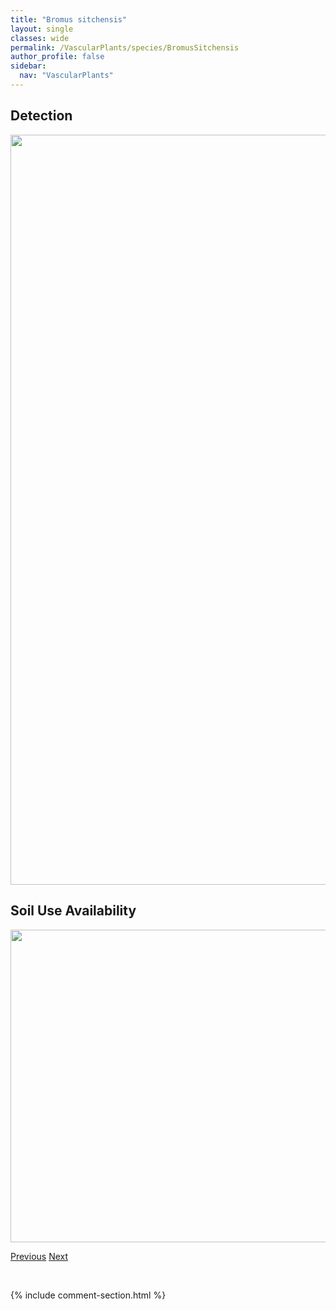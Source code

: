 ```yaml
---
title: "Bromus sitchensis"
layout: single
classes: wide
permalink: /VascularPlants/species/BromusSitchensis
author_profile: false
sidebar:
  nav: "VascularPlants"
---
```


<h2>Detection</h2>

<a href="https://drive.google.com/uc?export=view&id=1xd8g5bUjTPvNnq6JGTXs405lU-9QqtGm">
<img src="https://drive.google.com/uc?export=view&id=1xd8g5bUjTPvNnq6JGTXs405lU-9QqtGm" height = "1200" width = "800">
</a>


<h2>Soil Use Availability</h2>

<a href="https://drive.google.com/uc?export=view&id=1dx7-gBNYSD6p3R7aB-_zu5RNhnJfBrkx">
<img src="https://drive.google.com/uc?export=view&id=1dx7-gBNYSD6p3R7aB-_zu5RNhnJfBrkx" height = "500" width = "1000">
</a>


<a href="/DevelopmentWebsite/VascularPlants/species/BromusRiparius" class="pagination--pager" title="Bromus riparius">Previous</a> <a href="/DevelopmentWebsite/VascularPlants/species/BromusSquarrosus" class="pagination--pager" title="Bromus squarrosus">Next</a>

<p>&nbsp;</p>

{% include comment-section.html %}
